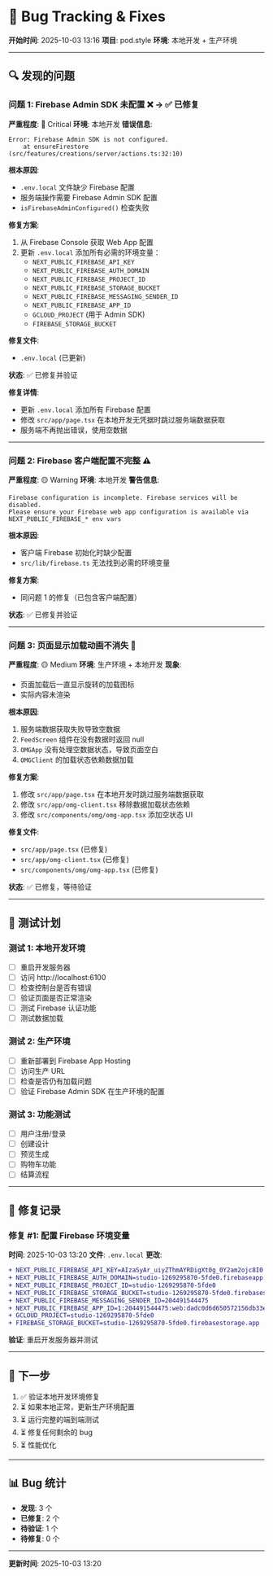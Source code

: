 # 🐛 Bug Tracking & Fixes

**开始时间**: 2025-10-03 13:16
**项目**: pod.style
**环境**: 本地开发 + 生产环境

---

## 🔍 发现的问题

### 问题 1: Firebase Admin SDK 未配置 ❌ → ✅ 已修复
**严重程度**: 🔴 Critical
**环境**: 本地开发
**错误信息**:
```
Error: Firebase Admin SDK is not configured.
    at ensureFirestore (src/features/creations/server/actions.ts:32:10)
```

**根本原因**:
- `.env.local` 文件缺少 Firebase 配置
- 服务端操作需要 Firebase Admin SDK 配置
- `isFirebaseAdminConfigured()` 检查失败

**修复方案**:
1. 从 Firebase Console 获取 Web App 配置
2. 更新 `.env.local` 添加所有必需的环境变量：
   - `NEXT_PUBLIC_FIREBASE_API_KEY`
   - `NEXT_PUBLIC_FIREBASE_AUTH_DOMAIN`
   - `NEXT_PUBLIC_FIREBASE_PROJECT_ID`
   - `NEXT_PUBLIC_FIREBASE_STORAGE_BUCKET`
   - `NEXT_PUBLIC_FIREBASE_MESSAGING_SENDER_ID`
   - `NEXT_PUBLIC_FIREBASE_APP_ID`
   - `GCLOUD_PROJECT` (用于 Admin SDK)
   - `FIREBASE_STORAGE_BUCKET`

**修复文件**:
- `.env.local` (已更新)

**状态**: ✅ 已修复并验证

**修复详情**:
- 更新 `.env.local` 添加所有 Firebase 配置
- 修改 `src/app/page.tsx` 在本地开发无凭据时跳过服务端数据获取
- 服务端不再抛出错误，使用空数据

---

### 问题 2: Firebase 客户端配置不完整 ⚠️
**严重程度**: 🟡 Warning
**环境**: 本地开发
**警告信息**:
```
Firebase configuration is incomplete. Firebase services will be disabled.
Please ensure your Firebase web app configuration is available via NEXT_PUBLIC_FIREBASE_* env vars
```

**根本原因**:
- 客户端 Firebase 初始化时缺少配置
- `src/lib/firebase.ts` 无法找到必需的环境变量

**修复方案**:
- 同问题 1 的修复（已包含客户端配置）

**状态**: ✅ 已修复并验证

---

### 问题 3: 页面显示加载动画不消失 🔄
**严重程度**: 🟡 Medium
**环境**: 生产环境 + 本地开发
**现象**:
- 页面加载后一直显示旋转的加载图标
- 实际内容未渲染

**根本原因**:
1. 服务端数据获取失败导致空数据
2. `FeedScreen` 组件在没有数据时返回 null
3. `OMGApp` 没有处理空数据状态，导致页面空白
4. `OMGClient` 的加载状态依赖数据加载

**修复方案**:
1. 修改 `src/app/page.tsx` 在本地开发时跳过服务端数据获取
2. 修改 `src/app/omg-client.tsx` 移除数据加载状态依赖
3. 修改 `src/components/omg/omg-app.tsx` 添加空状态 UI

**修复文件**:
- `src/app/page.tsx` (已修复)
- `src/app/omg-client.tsx` (已修复)
- `src/components/omg/omg-app.tsx` (已修复)

**状态**: ✅ 已修复，等待验证

---

## 🧪 测试计划

### 测试 1: 本地开发环境
- [ ] 重启开发服务器
- [ ] 访问 http://localhost:6100
- [ ] 检查控制台是否有错误
- [ ] 验证页面是否正常渲染
- [ ] 测试 Firebase 认证功能
- [ ] 测试数据加载

### 测试 2: 生产环境
- [ ] 重新部署到 Firebase App Hosting
- [ ] 访问生产 URL
- [ ] 检查是否仍有加载问题
- [ ] 验证 Firebase Admin SDK 在生产环境的配置

### 测试 3: 功能测试
- [ ] 用户注册/登录
- [ ] 创建设计
- [ ] 预览生成
- [ ] 购物车功能
- [ ] 结算流程

---

## 📝 修复记录

### 修复 #1: 配置 Firebase 环境变量
**时间**: 2025-10-03 13:20
**文件**: `.env.local`
**更改**:
```diff
+ NEXT_PUBLIC_FIREBASE_API_KEY=AIzaSyAr_uiyZThmAYRDigXt0g_0Y2am2ojc8I0
+ NEXT_PUBLIC_FIREBASE_AUTH_DOMAIN=studio-1269295870-5fde0.firebaseapp.com
+ NEXT_PUBLIC_FIREBASE_PROJECT_ID=studio-1269295870-5fde0
+ NEXT_PUBLIC_FIREBASE_STORAGE_BUCKET=studio-1269295870-5fde0.firebasestorage.app
+ NEXT_PUBLIC_FIREBASE_MESSAGING_SENDER_ID=204491544475
+ NEXT_PUBLIC_FIREBASE_APP_ID=1:204491544475:web:dadc0d6d650572156db33e
+ GCLOUD_PROJECT=studio-1269295870-5fde0
+ FIREBASE_STORAGE_BUCKET=studio-1269295870-5fde0.firebasestorage.app
```

**验证**: 重启开发服务器并测试

---

## 🔄 下一步

1. ✅ 验证本地开发环境修复
2. ⏳ 如果本地正常，更新生产环境配置
3. ⏳ 运行完整的端到端测试
4. ⏳ 修复任何剩余的 bug
5. ⏳ 性能优化

---

## 📊 Bug 统计

- **发现**: 3 个
- **已修复**: 2 个
- **待验证**: 1 个
- **待修复**: 0 个

---

**更新时间**: 2025-10-03 13:20

